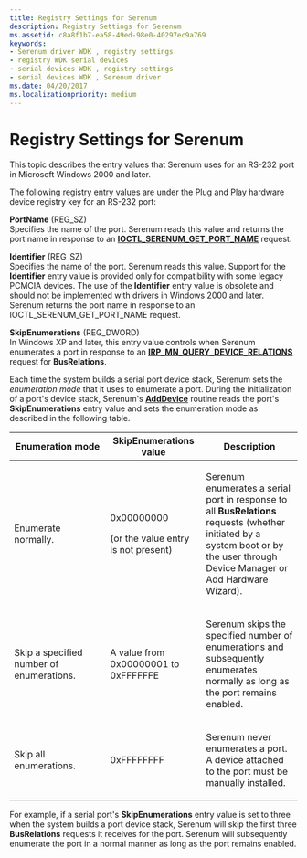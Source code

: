 ```yaml
---
title: Registry Settings for Serenum
description: Registry Settings for Serenum
ms.assetid: c8a8f1b7-ea58-49ed-98e0-40297ec9a769
keywords:
- Serenum driver WDK , registry settings
- registry WDK serial devices
- serial devices WDK , registry settings
- serial devices WDK , Serenum driver
ms.date: 04/20/2017
ms.localizationpriority: medium
---
```


# Registry Settings for Serenum

This topic describes the entry values that Serenum uses for an RS-232 port in Microsoft Windows 2000 and later.

The following registry entry values are under the Plug and Play hardware device registry key for an RS-232 port:

<a href="" id="portname--reg-sz-"></a>**PortName** (REG\_SZ)  
Specifies the name of the port. Serenum reads this value and returns the port name in response to an [**IOCTL\_SERENUM\_GET\_PORT\_NAME**](https://msdn.microsoft.com/library/windows/hardware/ff546533) request.

<a href="" id="identifier--reg-sz-"></a>**Identifier** (REG\_SZ)  
Specifies the name of the port. Serenum reads this value. Support for the **Identifier** entry value is provided only for compatibility with some legacy PCMCIA devices. The use of the **Identifier** entry value is obsolete and should not be implemented with drivers in Windows 2000 and later. Serenum returns the port name in response to an IOCTL\_SERENUM\_GET\_PORT\_NAME request.

<a href="" id="skipenumerations--reg-dword-"></a>**SkipEnumerations** (REG\_DWORD)  
In Windows XP and later, this entry value controls when Serenum enumerates a port in response to an [**IRP\_MN\_QUERY\_DEVICE\_RELATIONS**](https://msdn.microsoft.com/library/windows/hardware/ff551670) request for **BusRelations**. 

Each time the system builds a serial port device stack, Serenum sets the *enumeration mode* that it uses to enumerate a port. During the initialization of a port's device stack, Serenum's [**AddDevice**](https://msdn.microsoft.com/library/windows/hardware/ff540521) routine reads the port's **SkipEnumerations** entry value and sets the enumeration mode as described in the following table.

<table>
<colgroup>
<col width="33%" />
<col width="33%" />
<col width="33%" />
</colgroup>
<thead>
<tr class="header">
<th>Enumeration mode</th>
<th>SkipEnumerations value</th>
<th>Description</th>
</tr>
</thead>
<tbody>
<tr class="odd">
<td><p>Enumerate normally.</p></td>
<td><p>0x00000000</p>
<p>(or the value entry is not present)</p></td>
<td><p>Serenum enumerates a serial port in response to all <strong>BusRelations</strong> requests (whether initiated by a system boot or by the user through Device Manager or Add Hardware Wizard).</p></td>
</tr>
<tr class="even">
<td><p>Skip a specified number of enumerations.</p></td>
<td><p>A value from 0x00000001 to 0xFFFFFFE</p></td>
<td><p>Serenum skips the specified number of enumerations and subsequently enumerates normally as long as the port remains enabled.</p></td>
</tr>
<tr class="odd">
<td><p>Skip all enumerations.</p></td>
<td><p>0xFFFFFFFF</p></td>
<td><p>Serenum never enumerates a port. A device attached to the port must be manually installed.</p></td>
</tr>
</tbody>
</table>

For example, if a serial port's **SkipEnumerations** entry value is set to three when the system builds a port device stack, Serenum will skip the first three **BusRelations** requests it receives for the port. Serenum will subsequently enumerate the port in a normal manner as long as the port remains enabled.

